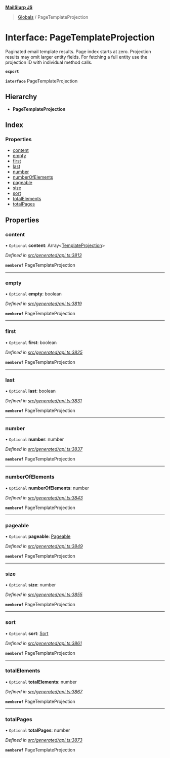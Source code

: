 **[MailSlurp JS](../README.md)**

> [Globals](../README.md) / PageTemplateProjection

# Interface: PageTemplateProjection

Paginated email template results. Page index starts at zero. Projection results may omit larger entity fields. For fetching a full entity use the projection ID with individual method calls.

**`export`** 

**`interface`** PageTemplateProjection

## Hierarchy

* **PageTemplateProjection**

## Index

### Properties

* [content](pagetemplateprojection.md#content)
* [empty](pagetemplateprojection.md#empty)
* [first](pagetemplateprojection.md#first)
* [last](pagetemplateprojection.md#last)
* [number](pagetemplateprojection.md#number)
* [numberOfElements](pagetemplateprojection.md#numberofelements)
* [pageable](pagetemplateprojection.md#pageable)
* [size](pagetemplateprojection.md#size)
* [sort](pagetemplateprojection.md#sort)
* [totalElements](pagetemplateprojection.md#totalelements)
* [totalPages](pagetemplateprojection.md#totalpages)

## Properties

### content

• `Optional` **content**: Array\<[TemplateProjection](templateprojection.md)>

*Defined in [src/generated/api.ts:3813](https://github.com/mailslurp/mailslurp-client/blob/e4d4355/src/generated/api.ts#L3813)*

**`memberof`** PageTemplateProjection

___

### empty

• `Optional` **empty**: boolean

*Defined in [src/generated/api.ts:3819](https://github.com/mailslurp/mailslurp-client/blob/e4d4355/src/generated/api.ts#L3819)*

**`memberof`** PageTemplateProjection

___

### first

• `Optional` **first**: boolean

*Defined in [src/generated/api.ts:3825](https://github.com/mailslurp/mailslurp-client/blob/e4d4355/src/generated/api.ts#L3825)*

**`memberof`** PageTemplateProjection

___

### last

• `Optional` **last**: boolean

*Defined in [src/generated/api.ts:3831](https://github.com/mailslurp/mailslurp-client/blob/e4d4355/src/generated/api.ts#L3831)*

**`memberof`** PageTemplateProjection

___

### number

• `Optional` **number**: number

*Defined in [src/generated/api.ts:3837](https://github.com/mailslurp/mailslurp-client/blob/e4d4355/src/generated/api.ts#L3837)*

**`memberof`** PageTemplateProjection

___

### numberOfElements

• `Optional` **numberOfElements**: number

*Defined in [src/generated/api.ts:3843](https://github.com/mailslurp/mailslurp-client/blob/e4d4355/src/generated/api.ts#L3843)*

**`memberof`** PageTemplateProjection

___

### pageable

• `Optional` **pageable**: [Pageable](pageable.md)

*Defined in [src/generated/api.ts:3849](https://github.com/mailslurp/mailslurp-client/blob/e4d4355/src/generated/api.ts#L3849)*

**`memberof`** PageTemplateProjection

___

### size

• `Optional` **size**: number

*Defined in [src/generated/api.ts:3855](https://github.com/mailslurp/mailslurp-client/blob/e4d4355/src/generated/api.ts#L3855)*

**`memberof`** PageTemplateProjection

___

### sort

• `Optional` **sort**: [Sort](sort.md)

*Defined in [src/generated/api.ts:3861](https://github.com/mailslurp/mailslurp-client/blob/e4d4355/src/generated/api.ts#L3861)*

**`memberof`** PageTemplateProjection

___

### totalElements

• `Optional` **totalElements**: number

*Defined in [src/generated/api.ts:3867](https://github.com/mailslurp/mailslurp-client/blob/e4d4355/src/generated/api.ts#L3867)*

**`memberof`** PageTemplateProjection

___

### totalPages

• `Optional` **totalPages**: number

*Defined in [src/generated/api.ts:3873](https://github.com/mailslurp/mailslurp-client/blob/e4d4355/src/generated/api.ts#L3873)*

**`memberof`** PageTemplateProjection
